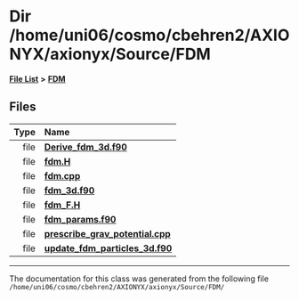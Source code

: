 
# Dir /home/uni06/cosmo/cbehren2/AXIONYX/axionyx/Source/FDM


[**File List**](files.md) **>** [**FDM**](dir_43b815edcf2a06ee60d8a45cc6c77fb8.md)











## Files

| Type | Name |
| ---: | :--- |
| file | [**Derive\_fdm\_3d.f90**](Derive__fdm__3d_8f90.md) <br> |
| file | [**fdm.H**](fdm_8H.md) <br> |
| file | [**fdm.cpp**](fdm_8cpp.md) <br> |
| file | [**fdm\_3d.f90**](fdm__3d_8f90.md) <br> |
| file | [**fdm\_F.H**](fdm__F_8H.md) <br> |
| file | [**fdm\_params.f90**](fdm__params_8f90.md) <br> |
| file | [**prescribe\_grav\_potential.cpp**](Source_2FDM_2prescribe__grav__potential_8cpp.md) <br> |
| file | [**update\_fdm\_particles\_3d.f90**](update__fdm__particles__3d_8f90.md) <br> |


















------------------------------
The documentation for this class was generated from the following file `/home/uni06/cosmo/cbehren2/AXIONYX/axionyx/Source/FDM/`